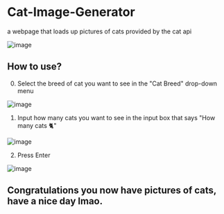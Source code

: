 # Cat-Image-Generator

a webpage that loads up pictures of cats provided by the cat api

![image](https://user-images.githubusercontent.com/70043892/111393890-967f4f00-86f4-11eb-9124-d2b157cb1ea0.png)

## How to use?

0. Select the breed of cat you want to see in the "Cat Breed" drop-down menu

![image](https://user-images.githubusercontent.com/70043892/111393673-296bb980-86f4-11eb-9c94-5dd0064d9c27.png)

1. Input how many cats you want to see in the input box that says "How many cats 🐈"

![image](https://user-images.githubusercontent.com/70043892/111393714-3ee0e380-86f4-11eb-9cd8-95211213e0fd.png)

2. Press Enter

![image](https://user-images.githubusercontent.com/70043892/111393843-80718e80-86f4-11eb-8a43-6275ef374aba.png)

## Congratulations you now have pictures of cats, have a nice day lmao.
